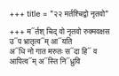+++
title = "२२ मर्तश्चिद्वो नृतवो"

+++
म᳓र्तश् चिद् वो नृतवो रुक्मवक्षस  
उ᳓प भ्रातृत्व᳓म् आ᳓यति  
अ᳓धि नो गात मरुतः स᳓दा हि᳓ व  
आपित्व᳓म् अ᳓स्ति नि᳓ध्रुवि